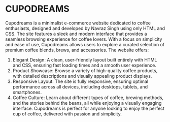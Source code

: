 # CUPODREAMS

Cupodreams is a minimalist e-commerce website dedicated to coffee enthusiasts, designed and developed by Navraz Singh using only HTML and CSS. The site features a sleek and modern interface that provides a seamless browsing experience for coffee lovers. With a focus on simplicity and ease of use, Cupodreams allows users to explore a curated selection of premium coffee blends, brews, and accessories.
The website offers:
1. Elegant Design: A clean, user-friendly layout built entirely with HTML and CSS, ensuring fast loading times and a smooth user experience.
2. Product Showcase: Browse a variety of high-quality coffee products, with detailed descriptions and visually appealing product displays.
3. Responsive Layout: The site is fully responsive, ensuring optimal performance across all devices, including desktops, tablets, and smartphones.
4. Coffee Culture: Learn about different types of coffee, brewing methods, and the stories behind the beans, all while enjoying a visually engaging interface.
Cupodreams is perfect for anyone looking to enjoy the perfect cup of coffee, delivered with passion and simplicity.
